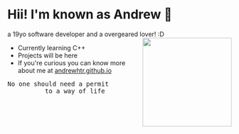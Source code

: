 # Hii! I'm known as Andrew 👋

a 19yo software developer and a overgeared lover! :D
<img src="https://imgur.com/4Cg0TEF.gif" min-width="300px" max-width="300px" width="200px" align="right">

- Currently learning C++
- Projects will be here
- If you're curious you can know more about me at [andrewhtr.github.io](https://andrewhtr.github.io/) 

<p align="center">
  <pre>No one should need a permit
          to a way of life</pre>
</p>
